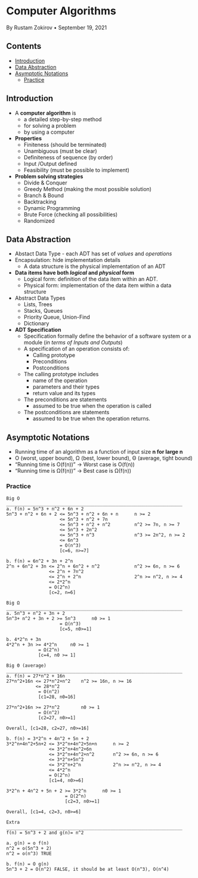 # Computer Algorithms

By Rustam Zokirov • September 19, 2021

## Contents
- [Introduction](#introduction)
- [Data Abstraction](#data-abstraction)
- [Asymptotic Notations](#asymptotic-notations)
    - [Practice](#practice)

## Introduction
- A **computer algorithm** is 
    - a detailed step-by-step method
    - for solving a problem
    - by using a computer
- **Properties**
    - Finiteness (should be terminated)
    - Unambiguous (must be clear)
    - Definiteness of sequence (by order)
    - Input /Output defined
    - Feasibility (must be possible to implement)
- **Problem solving strategies**
    - Divide & Conquer
    - Greedy Method (making the most possible solution)
    - Branch & Bound 
    - Backtracking
    - Dynamic Programming
    - Brute Force (checking all possibilities)
    - Randomized  


## Data Abstraction
- Abstact Data Type - each ADT has set of *values* and *operations*
- Encapsulation: hide implementation details
    - A data structure is the physical implementation of an ADT
- **Data items have both *logical* and *physical* form**
    - Logical form: definition of the data item within an ADT. 
    - Physical form: implementation of the data item within a data structure
- Abstract Data Types
    - Lists, Trees
    - Stacks, Queues
    - Priority Queue, Union-Find
    - Dictionary
- **ADT Specification**
    - Specification formally define the behavior of a software system or a module (*in terms of Inputs and Outputs*)
    - A specification of an operation consists of:
        - Calling prototype
        - Preconditions
        - Postconditions
    - The calling prototype includes 
        - name of the operation
        - parameters and their types
        - return value and its types
    - The preconditions are statements 
        - assumed to be true when the operation is called
    - The postconditions are statements 
        - assumed to be true when the operation returns.


## Asymptotic Notations
- Running time of an algorithm as a function of input size **n for large n**
- O (worst, upper bound), Ω (best, lower bound), Θ (average, tight bound)
- “Running time is O(f(n))” -> Worst case is O(f(n))
- “Running time is Ω(f(n))” -> Best case is Ω(f(n))

### Practice
```
Big O
__________________________________________________________________
a. f(n) = 5n^3 + n^2 + 6n + 2
5n^3 + n^2 + 6n + 2 <= 5n^3 + n^2 + 6n + n      n >= 2
                    <= 5n^3 + n^2 + 7n  
                    <= 5n^3 + n^2 + n^2         n^2 >= 7n, n >= 7
                    <= 5n^3 + 2n^2 
                    <= 5n^3 + n^3               n^3 >= 2n^2, n >= 2
                    <= 6n^3
                    = O(n^3)
                    [c=6, n>=7]

b. f(n) = 6n^2 + 3n + 2^n
2^n + 6n^2 + 3n <= 2^n + 6n^2 + n^2             n^2 >= 6n, n >= 6
                <= 2^n + 7n^2
                <= 2^n + 2^n                    2^n >= n^2, n >= 4 
                <= 2*2^n 
                = O(2^n)
                [c=2, n=6]

Big Ω
__________________________________________________________________
a. 5n^3 + n^2 + 3n + 2
5n^3+ n^2 + 3n + 2 >= 5n^3      n0 >= 1
                    = Ω(n^3)
                    [c=5, n0>=1]

b. 4*2^n + 3n
4*2^n + 3n >= 4*2^n     n0 >= 1
            = Ω(2^n)
            [c=4, n0 >= 1]

Big Θ (average)
__________________________________________________________________
a. f(n) = 27*n^2 + 16n
27*n^2+16n <= 27*n^2+n^2    n^2 >= 16n, n >= 16
           <= 28*n^2
            = O(n^2)
            [c1=28, n0=16]

27*n^2+16n >= 27*n^2        n0 >= 1
            = Ω(n^2)
            [c2=27, n0>=1]

Overall, [c1=28, c2=27, n0>=16]

b. f(n) = 3*2^n + 4n^2 + 5n + 2
3*2^n+4n^2+5n+2 <= 3*2^n+4n^2+5n+n      n >= 2
                <= 3*2^n+4n^2+6n
                <= 3*2^n+4n^2+n^2       n^2 >= 6n, n >= 6
                <= 3*2^n+5n^2
                <= 3*2^n+2^n            2^n >= n^2, n >= 4
                <= 4*2^n
                = O(2^n)
                [c1=4, n0>=6]

3*2^n + 4n^2 + 5n + 2 >= 3*2^n      n0 >= 1
                      = Ω(2^n)
                      [c2=3, n0>=1]

Overall, [c1=4, c2=3, n0>=6]

Extra 
__________________________________________________________________
f(n) = 5n^3 + 2 and g(n)= n^2

a. g(n) = o f(n)
n^2 = o(5n^3 + 2)
n^2 = o(n^3) TRUE

b. f(n) = O g(n)
5n^3 + 2 = O(n^2) FALSE, it should be at least O(n^3), O(n^4)
```
